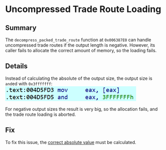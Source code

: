 # Uncompressed Trade Route Loading

## Summary
The `decompress_packed_trade_route` function at `0x006387E0` can handle uncompressed trade routes if the output length is negative.
However, its caller fails to allocate the correct amount of memory, so the loading fails.

## Details
Instead of calculating the absolute of the output size, the output size is `and`ed with `0x3fffffff`:
![](uncompressed-trade-route-loading.png)

For negative output sizes the result is very big, so the allocation fails, and the trade route loading is aborted.

## Fix
To fix this issue, the [correct absolute value](https://github.com/P3Modding/p3-lib/tree/master/mod-fix-uncompressed-trade-route-loading) must be calculated.
